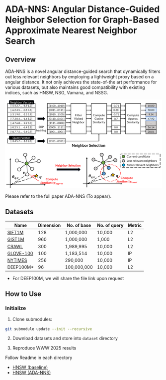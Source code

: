 # ADA-NNS: Angular Distance-Guided Neighbor Selection for Graph-Based Approximate Nearest Neighbor Search

## Overview
ADA-NNS is a novel angular distance-guided search that dynamically filters out less relevant neighbors by employing a lightweight proxy based on a angular distance. It not only achieves the state-of-the art performance for various datasets, but also maintains good compatibility with existing indices, such as HNSW, NSG, Vamana, and NSSG.

<img src="./figures/overview.png"/>

Please refer to the full paper ADA-NNS (To appear).

## Datasets

| Name     | Dimension | No. of base | No. of query | Metric |
|----------|-----------|-------------|--------------|--------|
| [SIFT1M](http://corpus-texmex.irisa.fr/)   | 128       | 1,000,000   | 10,000       | L2 |
| [GIST1M](http://corpus-texmex.irisa.fr/)   | 960       | 1,000,000   | 1,000        | L2 |
| [CRAWL](http://github.com/ZJULearning/SSG)    | 300       | 1,989,995   | 10,000       | L2 |
| [GLOVE-100](https://github.com/erikbern/ann-benchmarks)   | 100       | 1,183,514   | 10,000        | IP |
| [NYTIMES](https://github.com/erikbern/ann-benchmarks)   | 256       | 290,000   | 10,000        | IP |
| DEEP100M* | 96        | 100,000,000 | 10,000        | L2 |
+ For DEEP100M, we will share the file link upon request

## How to Use

### Initialize

1. Clone submodules:

```bash
git submodule update --init --recursive
```

2. Download datasets and store into `dataset` directory 

3. Reproduce WWW'2025 results

Follow Readme in each directory
+ [HNSW (baseline)](algorithms/hnswlib)
+ [HNSW (ADA-NNS)](algorithms/ADA-NNS/hnswlib)
